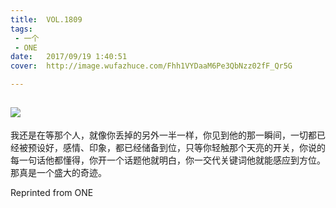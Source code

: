 ```yaml
---
title:	VOL.1809
tags:
 - 一个
 - ONE
date:	2017/09/19 1:40:51
cover:	http://image.wufazhuce.com/Fhh1VYDaaM6Pe3QbNzz02fF_Qr5G

---
```

![](http://image.wufazhuce.com/Fhh1VYDaaM6Pe3QbNzz02fF_Qr5G)
---

我还是在等那个人，就像你丢掉的另外一半一样，你见到他的那一瞬间，一切都已经被预设好，感情、印象，都已经储备到位，只等你轻触那个天亮的开关，你说的每一句话他都懂得，你开一个话题他就明白，你一交代关键词他就能感应到方位。那真是一个盛大的奇迹。
 
Reprinted from ONE
